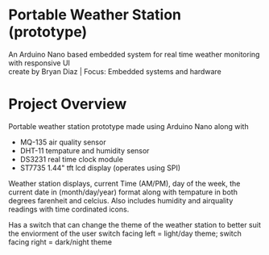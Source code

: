 # Portable Weather Station (prototype)
An Arduino Nano based embedded system for real time weather monitoring with responsive UI
</br>
create by Bryan Diaz | Focus: Embedded systems and hardware


# Project Overview


Portable weather station prototype made using Arduino Nano along with
- MQ-135 air quality sensor
- DHT-11 tempature and humidity sensor
- DS3231 real time clock module
- ST7735 1.44" tft lcd display (operates using SPI)

Weather station displays, current Time (AM/PM), day of the week, the current date in (month/day/year) format along with
tempature in both degrees farenheit and celcius. Also includes humidity and airquality readings with
time cordinated icons.

Has a switch that can change the theme of the weather station to better suit the enviorment of the user
switch facing left = light/day theme; switch facing right = dark/night theme
